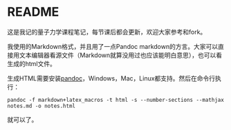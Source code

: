 # README

这是我记的量子力学课程笔记，每节课后都会更新，欢迎大家参考和fork。

我使用的Markdown格式，并且用了一点Pandoc markdown的方言。大家可以直接用文本编辑器看源文件（Markdown就算没用过也应该能明白意思），也可以看生成的html文件。

生成HTML需要安装[pandoc](http://pandoc.org/)，Windows，Mac，Linux都支持。然后在命令行执行：

```
pandoc -f markdown+latex_macros -t html -s --number-sections --mathjax notes.md -o notes.html
```
就可以了。

